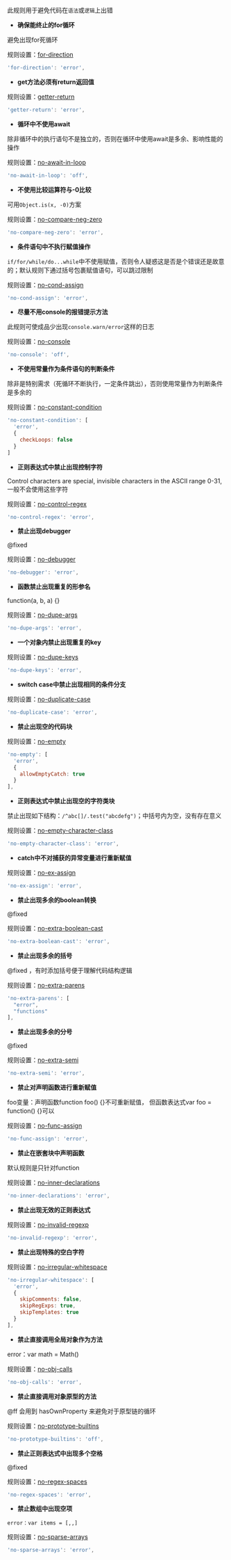 此规则用于避免代码在`语法`或`逻辑`上出错

* **确保能终止的for循环**

避免出现for死循环

规则设置：[for-direction](https://eslint.org/docs/rules/for-direction)

```js
'for-direction': 'error',
```

* **get方法必须有return返回值**

规则设置：[getter-return](https://eslint.org/docs/rules/getter-return)

```js
'getter-return': 'error',
```

* **循环中不使用await**

除非循环中的执行语句不是独立的，否则在循环中使用await是多余、影响性能的操作

规则设置：[no-await-in-loop](https://eslint.org/docs/rules/no-await-in-loop)

```js
'no-await-in-loop': 'off',
```

* **不使用比较运算符与-0比较**

可用`Object.is(x, -0)`方案

规则设置：[no-compare-neg-zero](https://eslint.org/docs/rules/no-compare-neg-zero)

```js
'no-compare-neg-zero': 'error',
```

* **条件语句中不执行赋值操作**

`if/for/while/do...while`中不使用赋值，否则令人疑惑这是否是个错误还是故意的；默认规则下通过括号包裹赋值语句，可以跳过限制

规则设置：[no-cond-assign](https://eslint.org/docs/rules/no-cond-assign)

```js
'no-cond-assign': 'error',
```

* **尽量不用console的报错提示方法**

此规则可使成品少出现`console.warn/error`这样的日志

规则设置：[no-console](https://eslint.org/docs/rules/no-console)

```js
'no-console': 'off',
```

* **不使用常量作为条件语句的判断条件**

除非是特别需求（死循环不断执行，一定条件跳出），否则使用常量作为判断条件是多余的

规则设置：[no-constant-condition](https://eslint.org/docs/rules/no-constant-condition)

```js
'no-constant-condition': [
  'error',
  {
    checkLoops: false
  }
]
```

* **正则表达式中禁止出现控制字符**

Control characters are special, invisible characters in the ASCII range 0-31, 一般不会使用这些字符

规则设置：[no-control-regex](https://eslint.org/docs/rules/no-control-regex)

```js
'no-control-regex': 'error',
```

* **禁止出现debugger**

@fixed

规则设置：[no-debugger](https://eslint.org/docs/rules/no-debugger)

```js
'no-debugger': 'error',
```

* **函数禁止出现重复的形参名**

function(a, b, a) {}

规则设置：[no-dupe-args](https://eslint.org/docs/rules/no-dupe-args)

```js
'no-dupe-args': 'error',
```

* **一个对象内禁止出现重复的key**

规则设置：[no-dupe-keys](https://eslint.org/docs/rules/no-dupe-keys)

```js
'no-dupe-keys': 'error',
```

* **switch case中禁止出现相同的条件分支**

规则设置：[no-duplicate-case](https://eslint.org/docs/rules/no-duplicate-case)

```js
'no-duplicate-case': 'error',
```

* **禁止出现空的代码块**

规则设置：[no-empty](https://eslint.org/docs/rules/no-empty)

```js
'no-empty': [
  'error',
  {
    allowEmptyCatch: true
  }
],
```

* **正则表达式中禁止出现空的字符类块**

禁止出现如下结构：`/^abc[]/.test("abcdefg")`；中括号内为空，没有存在意义

规则设置：[no-empty-character-class](https://eslint.org/docs/rules/no-empty-character-class)

```js
'no-empty-character-class': 'error',
```

* **catch中不对捕获的异常变量进行重新赋值**

规则设置：[no-ex-assign](https://eslint.org/docs/rules/no-ex-assign)

```js
'no-ex-assign': 'error',
```

* **禁止出现多余的boolean转换**

@fixed

规则设置：[no-extra-boolean-cast](https://eslint.org/docs/rules/no-extra-boolean-cast)

```js
'no-extra-boolean-cast': 'error',
```

* **禁止出现多余的括号**

@fixed ，有时添加括号便于理解代码结构逻辑

规则设置：[no-extra-parens](https://eslint.org/docs/rules/no-extra-parens)

```js
'no-extra-parens': [
  "error",
  "functions"
],
```

* **禁止出现多余的分号**

@fixed

规则设置：[no-extra-semi](https://eslint.org/docs/rules/no-extra-semi)

```js
'no-extra-semi': 'error',
```

* **禁止对声明函数进行重新赋值**

foo变量：声明函数function foo() {}不可重新赋值， 但函数表达式var foo = function() {}可以

规则设置：[no-func-assign](https://eslint.org/docs/rules/no-func-assign)

```js
'no-func-assign': 'error',
```

* **禁止在嵌套块中声明函数**

默认规则是只针对function

规则设置：[no-inner-declarations](https://eslint.org/docs/rules/no-inner-declarations)

```js
'no-inner-declarations': 'error',
```

* **禁止出现无效的正则表达式**

规则设置：[no-invalid-regexp](https://eslint.org/docs/rules/no-invalid-regexp)

```js
'no-invalid-regexp': 'error',
```

* **禁止出现特殊的空白字符**

规则设置：[no-irregular-whitespace](https://eslint.org/docs/rules/no-irregular-whitespace)

```js
'no-irregular-whitespace': [
  'error',
  {
    skipComments: false,
    skipRegExps: true,
    skipTemplates: true
  }
],
```

* **禁止直接调用全局对象作为方法**

error：var math = Math()

规则设置：[no-obj-calls](https://eslint.org/docs/rules/no-obj-calls)

```js
'no-obj-calls': 'error',
```

* **禁止直接调用对象原型的方法**

@ff 会用到 hasOwnProperty 来避免对于原型链的循环

规则设置：[no-prototype-builtins](https://eslint.org/docs/rules/no-prototype-builtins)

```js
'no-prototype-builtins': 'off',
```
* **禁止正则表达式中出现多个空格**

@fixed

规则设置：[no-regex-spaces](https://eslint.org/docs/rules/no-regex-spaces)

```js
'no-regex-spaces': 'error',
```

* **禁止数组中出现空项**

`error：var items = [,,]`

规则设置：[no-sparse-arrays](https://eslint.org/docs/rules/no-sparse-arrays)

```js
'no-sparse-arrays': 'error',
```


